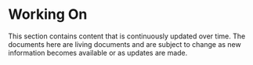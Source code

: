# Working On

This section contains content that is continuously updated over time. The documents here are living documents and are subject to change as new information becomes available or as updates are made.
